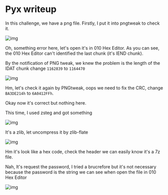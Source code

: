 # Pyx writeup

In this challenge, we have a png file. Firstly, I put it into pngtweak to check it.

![img](https://github.com/BinhHuynh/CTF/blob/master/2018/Hitb/misc/tpyx/Screenshot1.PNG)

Oh, something error here, let's open it's in 010 Hex Editor. As you can see, the 010 Hex Editor can't identified the last chunk (it's IEND chunk).

By the notification of PNG tweak, we knew the problem is the length of the IDAT chunk change `1162839` to `1164470`

![img](https://github.com/BinhHuynh/CTF/blob/master/2018/Hitb/misc/tpyx/Screenshot2.PNG)

Hm, let's check it again by PNGtweak, oops we need to fix the CRC, change `BA3DE214h` to `6A0412FFh`. 

Okay now it's correct but nothing here.

This time, I used zsteg and got something

![img](https://github.com/BinhHuynh/CTF/blob/master/2018/Hitb/misc/tpyx/Screenshot3.PNG)

It's a zlib, let uncompress it by zlib-flate

![img](https://github.com/BinhHuynh/CTF/blob/master/2018/Hitb/misc/tpyx/Screenshot4.PNG)

Hm it's look like a hex code, check the header we can easily know it's a 7z file.

Nah, It's request the password, I tried a brucrefore but it's not necessary because the password is the string we can see when open the file in 010 Hex Editor

![img](https://github.com/BinhHuynh/CTF/blob/master/2018/Hitb/misc/tpyx/Screenshot5.PNG)
